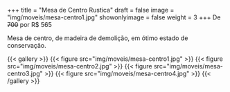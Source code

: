 +++
title = "Mesa de Centro Rustica"
draft = false
image = "img/moveis/mesa-centro1.jpg"
showonlyimage = false
weight = 3
+++
De ~~700~~ por <span class="price">R$ 565</span>

<!--more-->

Mesa de centro, de madeira de demolição, em ótimo estado de conservação.


{{< gallery >}}
{{< figure src="img/moveis/mesa-centro1.jpg" >}}
{{< figure src="img/moveis/mesa-centro2.jpg" >}}
{{< figure src="img/moveis/mesa-centro3.jpg" >}}
{{< figure src="img/moveis/mesa-centro4.jpg" >}}
{{< /gallery >}}